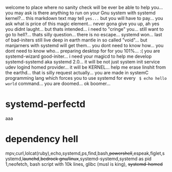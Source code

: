 welcome to place where no sanity check will be ever be able to help you... you may ask is there anything to run on your Gnu system with systemd kernel?... this markdown text may tell `yes...` but you will have to pay... you ask what is price of this magic element... never gona give you up, ah yes you didnt laught... but thats intended... i need to "cringe" you... still want to go to hell?... thats silly question... there is no escape... systemd won... last of bad-initers still live deep in earth mantle in so called "void"... but manjarners with systemd will get them... you dont need to know how... you dont need to know who... preparing desktop for for you 101%... :( you are systemd-wizard good-initer... i need your magicd to help me develop systemd-systemd aka systemd 2.0... it will be not just system init service udev logind homed provider... it will be KERNEL... help me erase linshit from the earthd... that is silly request actually... you are made in systemC programming lang which forces you to use systemd for every ` $ echo hello world` command... you are doomed... ok boomer...

# systemd-perfectd
aaa
# dependency hell
mpv,curl,lolcat(ruby),echo,systemd,ps,find,bash,~~powershell~~,espeak,figlet,systemd,~~launchd~~,~~bedrock gnu/linux~~,systemd-systemd,systemd as pid 1,neofetch,
bash script with 10k lines, glibc (musl is king), ~~systemd-homed~~
